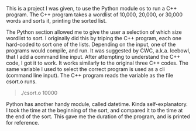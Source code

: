 This is a project I was given, to use the Python module os to run a C++ program. The C++ program takes a wordlist of 10,000, 20,000, or 30,000 words and sorts it, printing the sorted list.

The Python section allowed me to give the user a selection of which size wordlist to sort. I originally did this by triping the C++ program, each one hard-coded to sort one of the lists. Depending on the input, one of the programs would compile, and run. It was suggested by CWC, a.k.a. Icebowl, that I add a command line input. After attempting to understand the C++ code, I got it to work. It works similarly to the original three C++ codes. The same variable I used to select the correct program is used as a cli (command line input). The C++ program reads the variable as the file csort.o runs.

>./csort.o 10000

Python has another handy module, called datetime. Kinda self-explanatory. I took the time at the beginning of the sort, and compared it to the time at the end of the sort. This gave me the duration of the program, and is printed for reference.
